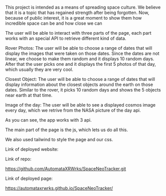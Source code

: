 This project is intended as a means of spreading space culture.
We believe that it is a topic that has regained strength after being forgotten. Now, because of public interest, it is a great moment to show them  how incredible space can be and how close we can


The user will be able to interact with three parts of the page, each part  works with an special API to retrieve different kind of data.

Rover Photos:
The user will be able to choose a  range of dates  that will display the images that were taken on those dates. Since the dates are not linear, we choose to make them random and it displays 10 random days. After that the user picks one and it displays the first 5 photos of that day, which usually they are very cool.

Closest Object:
The user will be able  to choose a range of dates that will display information about the closest objects around the earth on those dates. Similar to the rover, it picks 10 random days and shows the 5 objects near earth at that time.

Image of the day:
The user will be able to see a displayed cosmos image every day, which we retrive from the NASA picture of the day api.

As you can see, the app works with 3 api.

The main part of the page is the js, which lets us do all this.

We also used tailwind to style the page and our css.


Link of deployed website:


Link of repo:

https://github.com/AutomataXRWrks/SpaceNeoTracker.git

Link of deployed page:

https://automataxrwrks.github.io/SpaceNeoTracker/






